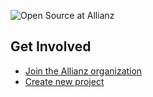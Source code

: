 ![Open Source at Allianz](https://github.com/microsoft/.github/blob/main/profile/logo-profile.jpg) 

## Get Involved


* [Join the Allianz organization](join) 
* [Create new project](new-project) 
